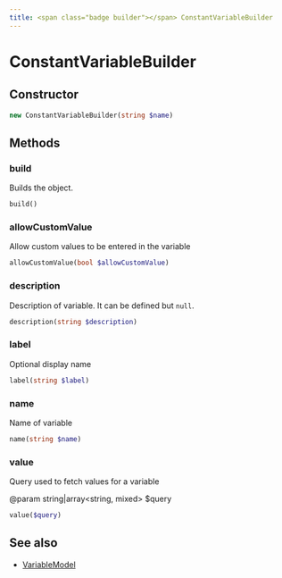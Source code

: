 ```yaml
---
title: <span class="badge builder"></span> ConstantVariableBuilder
---
```

# <span class="badge builder"></span> ConstantVariableBuilder

## Constructor

```php
new ConstantVariableBuilder(string $name)
```
## Methods

### <span class="badge object-method"></span> build

Builds the object.

```php
build()
```

### <span class="badge object-method"></span> allowCustomValue

Allow custom values to be entered in the variable

```php
allowCustomValue(bool $allowCustomValue)
```

### <span class="badge object-method"></span> description

Description of variable. It can be defined but `null`.

```php
description(string $description)
```

### <span class="badge object-method"></span> label

Optional display name

```php
label(string $label)
```

### <span class="badge object-method"></span> name

Name of variable

```php
name(string $name)
```

### <span class="badge object-method"></span> value

Query used to fetch values for a variable

@param string|array<string, mixed> $query

```php
value($query)
```

## See also

 * <span class="badge object-type-class"></span> [VariableModel](./object-VariableModel.md)
